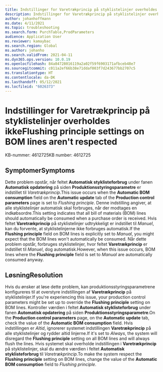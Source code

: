 ```yaml
---
title: Indstillinger for Varetrækprincip på styklistelinjer overholdes ikke
description: Indstillinger for Varetrækprincip på styklistelinjer overholdes ikke.
author: johanhoffmann
ms.date: 4/11/2021
ms.topic: troubleshooting
ms.search.form: PurchTable,ProdParameters
audience: Application User
ms.reviewer: kamaybac
ms.search.region: Global
ms.author: johanho
ms.search.validFrom: 2021-04-11
ms.dyn365.ops.version: 10.0.19
ms.openlocfilehash: 84a84728016119a2a02f59f6903171afbceb48e7
ms.sourcegitcommit: c011a2ef66b38e71ddaf003f7d243677bb2707c5
ms.translationtype: HT
ms.contentlocale: da-DK
ms.lasthandoff: 05/12/2021
ms.locfileid: "6026373"
---
```

# <a name="flushing-principle-settings-on-bom-lines-arent-respected"></a><span data-ttu-id="233ad-103">Indstillinger for Varetrækprincip på styklistelinjer overholdes ikke</span><span class="sxs-lookup"><span data-stu-id="233ad-103">Flushing principle settings on BOM lines aren't respected</span></span>

<span data-ttu-id="233ad-104">KB-nummer: 4612725</span><span class="sxs-lookup"><span data-stu-id="233ad-104">KB number: 4612725</span></span>

## <a name="symptoms"></a><span data-ttu-id="233ad-105">Symptomer</span><span class="sxs-lookup"><span data-stu-id="233ad-105">Symptoms</span></span>

<span data-ttu-id="233ad-106">Dette problem opstår, når feltet **Automatisk styklisteforbrug** under fanen **Automatisk opdatering** på siden **Produktionsstyringsparametre** er indstillet til *Varetrækprincip*.</span><span class="sxs-lookup"><span data-stu-id="233ad-106">This issue occurs when the **Automatic BOM consumption** field on the **Automatic update** tab of the **Production control parameters** page is set to *Flushing principle*.</span></span> <span data-ttu-id="233ad-107">Denne indstilling angiver, at alle styklistelinjer automatisk skal forbruges, når der modtages en indkøbsordre.</span><span class="sxs-lookup"><span data-stu-id="233ad-107">This setting indicates that all bill of materials (BOM) lines should automatically be consumed when a purchase order is received.</span></span> <span data-ttu-id="233ad-108">Hvis feltet **Varetrækprincip** på styklistelinjer udtrykkeligt er indstillet til *Manuel*, kan du forvente, at styklistelinjerne ikke forbruges automatisk.</span><span class="sxs-lookup"><span data-stu-id="233ad-108">If the **Flushing principle** field on BOM lines is explicitly set to *Manual*, you might expect that the BOM lines won't automatically be consumed.</span></span> <span data-ttu-id="233ad-109">Når dette problem opstår, forbruges styklistelinjer, hvor feltet **Varetrækprincip** er indstillet til *Manuel*, dog automatisk.</span><span class="sxs-lookup"><span data-stu-id="233ad-109">However, when this issue occurs, BOM lines where the **Flushing principle** field is set to *Manual* are automatically consumed anyway.</span></span>

## <a name="resolution"></a><span data-ttu-id="233ad-110">Løsning</span><span class="sxs-lookup"><span data-stu-id="233ad-110">Resolution</span></span>

<span data-ttu-id="233ad-111">Hvis du ønsker at løse dette problem, kan produktionsstyringsparametrene konfigureres til at overstyre indstillingen af **Varetrækprincip** på styklistelinjer.</span><span class="sxs-lookup"><span data-stu-id="233ad-111">If you're experiencing this issue, your production control parameters might be set up to override the **Flushing principle** setting on BOM lines.</span></span> <span data-ttu-id="233ad-112">Kontroller værdien i feltet **Automatisk styklisteforbrug** under fanen **Automatisk opdatering** på siden **Produktionsstyringsparametre**.</span><span class="sxs-lookup"><span data-stu-id="233ad-112">On the **Production control parameters** page, on the **Automatic update** tab, check the value of the **Automatic BOM consumption** field.</span></span> <span data-ttu-id="233ad-113">Hvis indstillingen er *Altid*, ignorerer systemet indstillingen **Varetrækprincip** på alle styklistelinjer og rydder altid linjerne.</span><span class="sxs-lookup"><span data-stu-id="233ad-113">If it's set to *Always*, the system will disregard the **Flushing principle** setting on all BOM lines and will always flush the lines.</span></span> <span data-ttu-id="233ad-114">Hvis systemet skal overholde indstillingen i **Varetrækprincip** på styklistelinjer, skal du ændre værdien i feltet **Automatisk styklisteforbrug** til *Varetrækprincip*.</span><span class="sxs-lookup"><span data-stu-id="233ad-114">To make the system respect the **Flushing principle** setting on BOM lines, change the value of the **Automatic BOM consumption** field to *Flushing principle*.</span></span>
